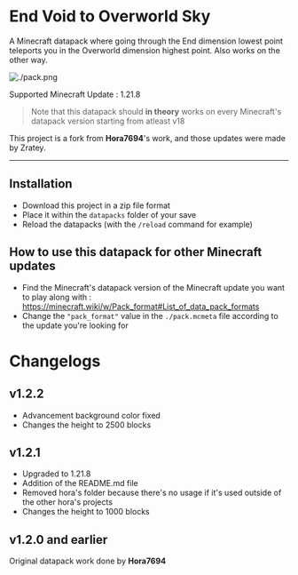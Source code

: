 # End Void to Overworld Sky
A Minecraft datapack where going through the End dimension lowest point teleports you in the Overworld dimension highest point. Also works on the other way.

![./pack.png](./pack.png)

Supported Minecraft Update : 1.21.8
> Note that this datapack should **in theory** works on every Minecraft's datapack version starting from atleast v18

This project is a fork from **Hora7694**'s work, and those updates were made by Zratey.

---
## Installation
- Download this project in a zip file format
- Place it within the `datapacks` folder of your save
- Reload the datapacks (with the `/reload` command for example)
## How to use this datapack for other Minecraft updates
- Find the Minecraft's datapack version of the Minecraft update you want to play along with : https://minecraft.wiki/w/Pack_format#List_of_data_pack_formats
- Change the `"pack_format"` value in the `./pack.mcmeta` file according to the update you're looking for
# Changelogs
## v1.2.2
- Advancement background color fixed
- Changes the height to 2500 blocks
## v1.2.1
- Upgraded to 1.21.8
- Addition of the README.md file
- Removed hora's folder because there's no usage if it's used outside of the other hora's projects
- Changes the height to 1000 blocks
## v1.2.0 and earlier
Original datapack work done by **Hora7694**
